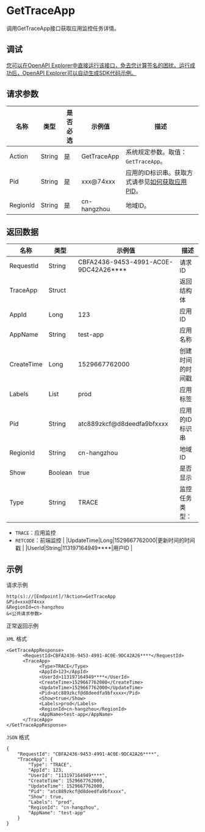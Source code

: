 # GetTraceApp

调用GetTraceApp接口获取应用监控任务详情。

## 调试

[您可以在OpenAPI Explorer中直接运行该接口，免去您计算签名的困扰。运行成功后，OpenAPI Explorer可以自动生成SDK代码示例。](https://api.aliyun.com/#product=ARMS&api=GetTraceApp&type=RPC&version=2019-08-08)

## 请求参数

|名称|类型|是否必选|示例值|描述|
|--|--|----|---|--|
|Action|String|是|GetTraceApp|系统规定参数。取值：`GetTraceApp`。 |
|Pid|String|是|xxx@74xxx|应用的ID标识串。获取方式请参见[如何获取应用PID](https://help.aliyun.com/document_detail/146244.html#p-xyi-tr6-2w5)。 |
|RegionId|String|是|cn-hangzhou|地域ID。 |

## 返回数据

|名称|类型|示例值|描述|
|--|--|---|--|
|RequestId|String|CBFA2436-9453-4991-AC0E-9DC42A26\*\*\*\*|请求ID |
|TraceApp|Struct| |返回结构体 |
|AppId|Long|123|应用ID |
|AppName|String|test-app|应用名称 |
|CreateTime|Long|1529667762000|创建时间的时间戳 |
|Labels|List|prod|应用标签 |
|Pid|String|atc889zkcf@d8deedfa9bfxxxx|应用的ID标识串 |
|RegionId|String|cn-hangzhou|地域ID |
|Show|Boolean|true|是否显示 |
|Type|String|TRACE|监控任务类型：

 -   `TRACE`：应用监控
-   `RETCODE`：前端监控 |
|UpdateTime|Long|1529667762000|更新时间的时间戳 |
|UserId|String|113197164949\*\*\*\*|用户ID |

## 示例

请求示例

```
http(s)://[Endpoint]/?Action=GetTraceApp
&Pid=xxx@74xxx
&RegionId=cn-hangzhou
&<公共请求参数>
```

正常返回示例

`XML` 格式

```
<GetTraceAppResponse>
	  <RequestId>CBFA2436-9453-4991-AC0E-9DC42A26****</RequestId>
	  <TraceApp>
		    <Type>TRACE</Type>
		    <AppId>123</AppId>
		    <UserId>113197164949****</UserId>
		    <CreateTime>1529667762000</CreateTime>
		    <UpdateTime>1529667762000</UpdateTime>
		    <Pid>atc889zkcf@d8deedfa9bfxxxx</Pid>
		    <Show>true</Show>
		    <Labels>prod</Labels>
		    <RegionId>cn-hangzhou</RegionId>
		    <AppName>test-app</AppName>
	  </TraceApp>
</GetTraceAppResponse>
```

`JSON` 格式

```
{
    "RequestId": "CBFA2436-9453-4991-AC0E-9DC42A26****",
    "TraceApp": {
        "Type": "TRACE",
        "AppId": 123,
        "UserId": "113197164949****",
        "CreateTime": 1529667762000,
        "UpdateTime": 1529667762000,
        "Pid": "atc889zkcf@d8deedfa9bfxxxx",
        "Show": true,
        "Labels": "prod",
        "RegionId": "cn-hangzhou",
        "AppName": "test-app"
    }
}
```

